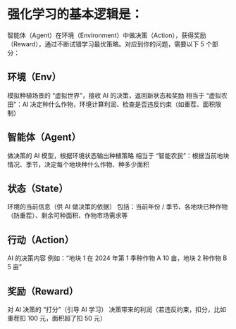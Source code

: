 # 强化学习的基本逻辑是：
智能体（Agent）在环境（Environment）中做决策（Action），获得奖励（Reward），通过不断试错学习最优策略。对应到你的问题，需要以下 5 个部分：

## 环境（Env）	
模拟种植场景的 “虚拟世界”，接收 AI 的决策，返回新状态和奖励	相当于 “虚拟农田”：AI 决定种什么作物，环境计算利润、检查是否违反约束（如重茬、面积限制）
## 智能体（Agent）	
做决策的 AI 模型，根据环境状态输出种植策略	相当于 “智能农民”：根据当前地块情况、季节，决定每个地块种什么作物、种多少面积
## 状态（State）	
环境的当前信息（供 AI 做决策的依据）	包括：当前年份 / 季节、各地块已种作物（防重茬）、剩余可种面积、作物市场需求等
## 行动（Action）	
AI 的决策内容	例如：“地块 1 在 2024 年第 1 季种作物 A 10 亩，地块 2 种作物 B 5 亩”
## 奖励（Reward）	
对 AI 决策的 “打分”（引导 AI 学习）	决策带来的利润（若违反约束，扣分，比如重茬扣 100 元，面积超了扣 50 元）